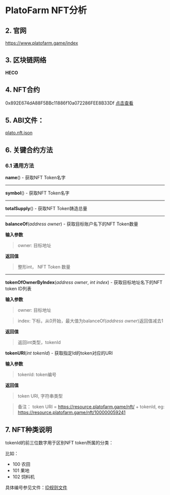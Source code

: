 # PlatoFarm NFT分析

## 2. 官网

https://www.platofarm.game/index

## 3. 区块链网络
**HECO**

## 4. NFT合约
0x892E674dA88F5BBc11886f10a072286FEE8B33Df [点击查看](https://hecoinfo.com/address/0x892E674dA88F5BBc11886f10a072286FEE8B33Df#code)


## 5. ABI文件：
[plato.nft.json](https://github.com/PercivalZhang/warehouse/blob/main/NFT/PlatoFarm/plato.nft.json)

## 6. 关键合约方法
### 6.1 通用方法
**name**() - 获取NFT Token名字

---

> 

**symbol**() - 获取NFT Token名字

---


**totalSupply**() - 获取NFT Token铸造总量

---


**balanceOf**(*address owner*) - 获取目标账户名下的NFT Token数量

**输入参数**
> owner: 目标地址

**返回值**
> 整形int， NFT Token 数量
---


**tokenOfOwnerByIndex**(*address owner*, *int index*) - 获取目标地址名下的NFT token ID列表

 
**输入参数**
> owner: 目标地址

> index: 下标，从0开始，最大值为balanceOf(*address owner*)返回值减去1

**返回值**
> 返回int类型，tokenId


**tokenURI**(*int tokenId*) - 获取指定Id的token对应的URI

 
**输入参数**
> tokenId: token编号

**返回值**
> token URI, 字符串类型

> 备注： token URI = https://resource.platofarm.game/nft/ + tokenId, eg: https://resource.platofarm.game/nft/100000059241


## 7. NFT种类说明

tokenId的前三位数字用于区别NFT token所属的分类：

比如：
- 100 农田
- 101 果地
- 102 饲料机

具体编号参见文件：[ID规则文件](https://github.com/PercivalZhang/warehouse/blob/main/NFT/PlatoFarm/ID.rules.xlsx)
